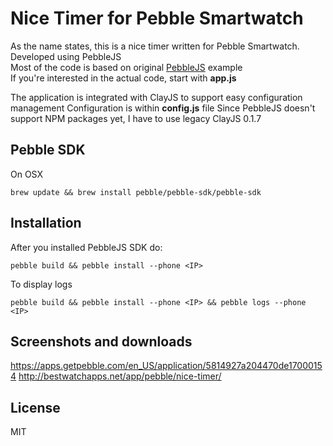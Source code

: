 # Nice Timer for Pebble Smartwatch
As the name states, this is a nice timer written for Pebble Smartwatch.<br />
Developed using PebbleJS <br />
Most of the code is based on original <a href = 'https://github.com/pebble/pebblejs'>PebbleJS</a> example <br />
If you're interested in the actual code, start with **app.js**

The application is integrated with ClayJS to support easy configuration management
Configuration is within **config.js** file
Since PebbleJS doesn't support NPM packages yet, I have to use legacy ClayJS 0.1.7


## Pebble SDK
On OSX
```
brew update && brew install pebble/pebble-sdk/pebble-sdk
```


## Installation
After you installed PebbleJS SDK do:

```
pebble build && pebble install --phone <IP>
```

To display logs


```
pebble build && pebble install --phone <IP> && pebble logs --phone <IP>
```

## Screenshots and downloads
https://apps.getpebble.com/en_US/application/5814927a204470de17000154
http://bestwatchapps.net/app/pebble/nice-timer/

## License 
MIT